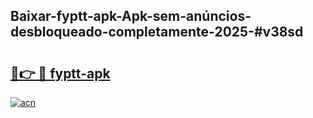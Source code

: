 ## Baixar-fyptt-apk-Apk-sem-anúncios-desbloqueado-completamente-2025-#v38sd

# <h2><a href="https://ainizakaria.my?title=fyptt-apk&ref=20M">🔗👉 🔴 fyptt-apk</a></h2>

[![acn](https://github.com/user-attachments/assets/0f9c940e-d8b0-45ae-aac7-cd30a18b3e1c)](https://ainizakaria.my?title=fyptt-apk&ref=20M)

